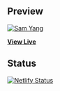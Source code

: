 ## Preview

[![Sam Yang](https://353a23c500dde3b2ad58-c49fe7e7355d384845270f4a7a0a7aa1.ssl.cf2.rackcdn.com/5d6d39cc126d1eebe0a1549c/screenshot.png)](https://353a23c500dde3b2ad58-c49fe7e7355d384845270f4a7a0a7aa1.ssl.cf2.rackcdn.com/5d6d39cc126d1eebe0a1549c/screenshot.png)

**[View Live ](https://samyang8989-react-venue.netlify.com/)**

## Status

[![Netlify Status](https://api.netlify.com/api/v1/badges/6866152e-c358-424f-ba3e-b3e92255df63/deploy-status)](https://app.netlify.com/sites/samyang8989-react-venue/deploys)